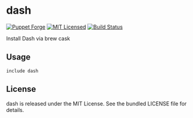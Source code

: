 dash
==============

[![Puppet Forge](https://img.shields.io/puppetforge/v/halyard/dash.svg)](https://forge.puppetlabs.com/halyard/dash)
[![MIT Licensed](https://img.shields.io/badge/license-MIT-green.svg)](https://tldrlegal.com/license/mit-license)
[![Build Status](https://img.shields.io/travis/com/halyard/puppet-dash.svg)](https://travis-ci.com/halyard/puppet-dash)

Install Dash via brew cask

## Usage

```puppet
include dash
```

## License

dash is released under the MIT License. See the bundled LICENSE file for details.


